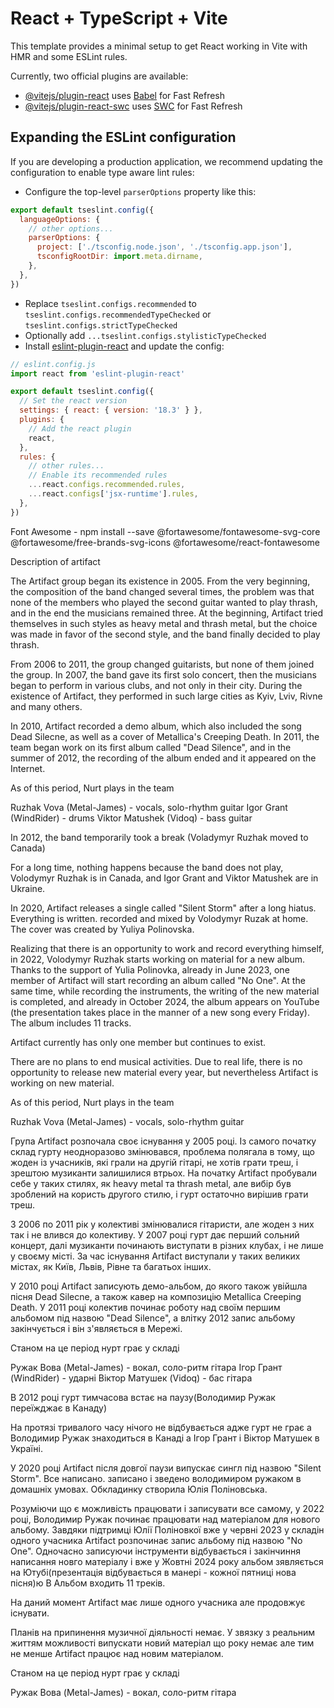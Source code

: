 # React + TypeScript + Vite

This template provides a minimal setup to get React working in Vite with HMR and some ESLint rules.

Currently, two official plugins are available:

- [@vitejs/plugin-react](https://github.com/vitejs/vite-plugin-react/blob/main/packages/plugin-react/README.md) uses [Babel](https://babeljs.io/) for Fast Refresh
- [@vitejs/plugin-react-swc](https://github.com/vitejs/vite-plugin-react-swc) uses [SWC](https://swc.rs/) for Fast Refresh

## Expanding the ESLint configuration

If you are developing a production application, we recommend updating the configuration to enable type aware lint rules:

- Configure the top-level `parserOptions` property like this:

```js
export default tseslint.config({
  languageOptions: {
    // other options...
    parserOptions: {
      project: ['./tsconfig.node.json', './tsconfig.app.json'],
      tsconfigRootDir: import.meta.dirname,
    },
  },
})
```

- Replace `tseslint.configs.recommended` to `tseslint.configs.recommendedTypeChecked` or `tseslint.configs.strictTypeChecked`
- Optionally add `...tseslint.configs.stylisticTypeChecked`
- Install [eslint-plugin-react](https://github.com/jsx-eslint/eslint-plugin-react) and update the config:

```js
// eslint.config.js
import react from 'eslint-plugin-react'

export default tseslint.config({
  // Set the react version
  settings: { react: { version: '18.3' } },
  plugins: {
    // Add the react plugin
    react,
  },
  rules: {
    // other rules...
    // Enable its recommended rules
    ...react.configs.recommended.rules,
    ...react.configs['jsx-runtime'].rules,
  },
})
```


Font Awesome - npm install --save @fortawesome/fontawesome-svg-core @fortawesome/free-brands-svg-icons @fortawesome/react-fontawesome


Description of artifact

The Artifact group began its existence in 2005. From the very beginning, the composition of the band changed several times, the problem was that none of the members who played the second guitar wanted to play thrash, and in the end the musicians remained three. At the beginning, Artifact tried themselves in such styles as heavy metal and thrash metal, but the choice was made in favor of the second style, and the band finally decided to play thrash.

From 2006 to 2011, the group changed guitarists, but none of them joined the group. In 2007, the band gave its first solo concert, then the musicians began to perform in various clubs, and not only in their city. During the existence of Artifact, they performed in such large cities as Kyiv, Lviv, Rivne and many others.

In 2010, Artifact recorded a demo album, which also included the song Dead Silecne, as well as a cover of Metallica's Creeping Death. In 2011, the team began work on its first album called "Dead Silence", and in the summer of 2012, the recording of the album ended and it appeared on the Internet.

As of this period, Nurt plays in the team

Ruzhak Vova (Metal-James) - vocals, solo-rhythm guitar
Igor Grant (WindRider) - drums
Viktor Matushek (Vidoq) - bass guitar

In 2012, the band temporarily took a break (Voladymyr Ruzhak moved to Canada)

For a long time, nothing happens because the band does not play, Volodymyr Ruzhak is in Canada, and Igor Grant and Viktor Matushek are in Ukraine.

In 2020, Artifact releases a single called "Silent Storm" after a long hiatus. Everything is written. recorded and mixed by Volodymyr Ruzak at home. The cover was created by Yuliya Polinovska.

Realizing that there is an opportunity to work and record everything himself, in 2022, Volodymyr Ruzhak starts working on material for a new album. Thanks to the support of Yulia Polinovka, already in June 2023, one member of Artifact will start recording an album called "No One". At the same time, while recording the instruments, the writing of the new material is completed, and already in October 2024, the album appears on YouTube (the presentation takes place in the manner of a new song every Friday). The album includes 11 tracks.

Artifact currently has only one member but continues to exist.

There are no plans to end musical activities. Due to real life, there is no opportunity to release new material every year, but nevertheless Artifact is working on new material.

As of this period, Nurt plays in the team

Ruzhak Vova (Metal-James) - vocals, solo-rhythm guitar

Група Artifact розпочала своє існування у 2005 році. Із самого початку склад гурту неодноразово змінювався, проблема полягала в тому, що жоден із учасників, які грали на другій гітарі, не хотів грати треш, і зрештою музиканти залишилися втрьох. На початку Artifact пробували себе у таких стилях, як heavy metal та thrash metal, але вибір був зроблений на користь другого стилю, і гурт остаточно вирішив грати треш.

З 2006 по 2011 рік у колективі змінювалися гітаристи, але жоден з них так і не влився до колективу. У 2007 році гурт дає перший сольний концерт, далі музиканти починають виступати в різних клубах, і не лише у своєму місті. За час існування Artifact виступали у таких великих містах, як Київ, Львів, Рівне та багатьох інших.

У 2010 році Artifact записують демо-альбом, до якого також увійшла пісня Dead Silecne, а також кавер на композицію Metallica Creeping Death. У 2011 році колектив починає роботу над своїм першим альбомом під назвою "Dead Silence", а влітку 2012 запис альбому закінчується і він з'являється в Мережі.

Станом на це період нурт грає у складі

Ружак Вова (Metal-James) - вокал, соло-ритм гітара
Ігор Грант (WindRider) - ударні
Віктор Матушек (Vidoq) - бас гітара

В 2012 році гурт тимчасова встає на паузу(Володимир Ружак переїжджає в Канаду)

На протязі тривалого часу нічого не відбувається адже гурт не грає а Володимир Ружак знаходиться в Канаді а Ігор Грант і Віктор Матушек в Україні.

У 2020 році Artifact після довгої паузи випускає сингл під назвою "Silent Storm". Все написано. записано і зведено володимиром ружаком в домашніх умовах. Обкладинку створила Юлія Поліновська.

Розуміючи що є можливість працювати і записувати все  самому, у 2022 році, Володимир Ружак починає працювати над матеріалом для нового альбому. Завдяки підтримці Юлії Поліновкої вже у червні 2023 у складін одного учасника Artifact розпочинає запис альбому під назвою "No One". Одночасно записуючи інструменти відбувається і закінчиння написання новго матеріалу і вже у Жовтні 2024 року альбом зявляється на Ютубі(презентація відбувається в манері - кожної пятниці нова пісня)ю В Альбом входить 11 треків.

На даний момент Artifact має лише одного учасника але продовжує існувати.

Планів на припинення музичної діяльності немає. У звязку з реальним життям можливості випускати новий матеріал що року немає але тим не менше Artifact  працює над новим матеріалом.

Станом на це період нурт грає у складі

Ружак Вова (Metal-James) - вокал, соло-ритм гітара